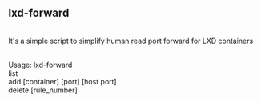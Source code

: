 
lxd-forward
------------------------------------------
<br>
It's a simple script to simplify human read port forward for LXD containers 
<br>
<br>

Usage: lxd-forward<br>
  list<br>
  add [container] [port] [host port]<br>
  delete [rule_number]<br>


